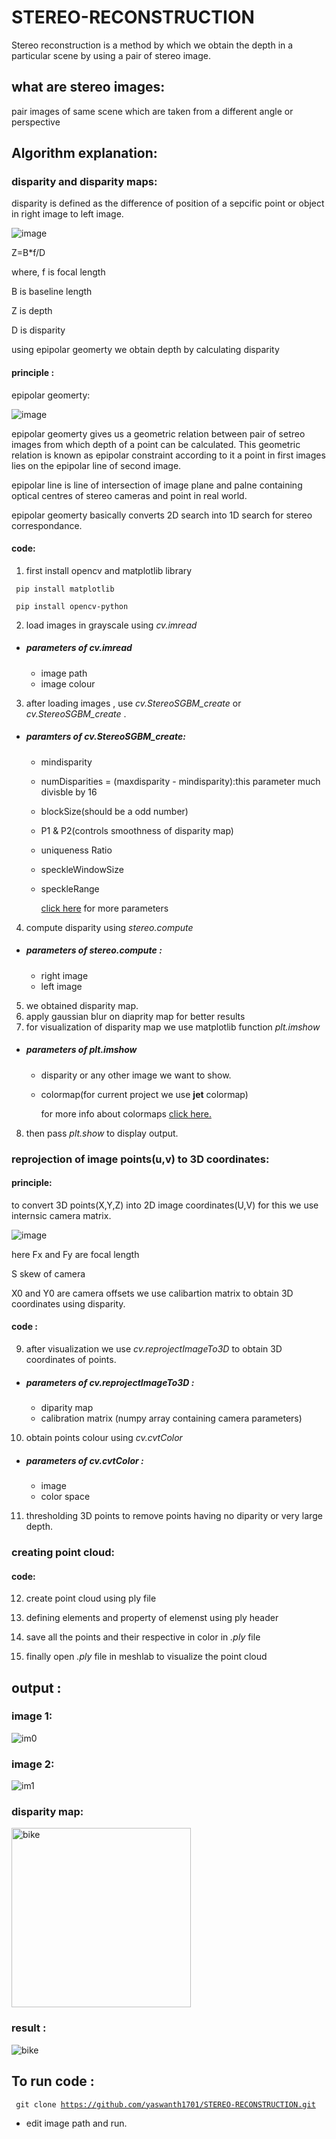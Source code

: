 # STEREO-RECONSTRUCTION
Stereo reconstruction is a method by which we obtain the depth  in a particular scene by using a pair of stereo image.
## what are stereo images:
pair images of same scene which are taken from a different angle or perspective
##  Algorithm explanation:
### disparity and disparity maps:
disparity is defined as the difference of position of a sepcific point or object in right image to left image.


![image](https://user-images.githubusercontent.com/92177410/136625358-0ada55c3-a154-4976-a690-924cdf94f61d.png)

Z=B*f/D

where, 
f is focal length  

B is baseline length 

Z is depth 

D is disparity 

using epipolar geomerty we obtain depth by calculating disparity
#### principle :
 epipolar geomerty:




![image](https://user-images.githubusercontent.com/92177410/136604715-c793de16-b74c-4a5a-9d92-771703ec39cb.png)


epipolar geomerty gives us a geometric relation between pair of setreo images from which depth of a point can be calculated.
This geometric relation is known as epipolar constraint according to it a point in first images lies on the epipolar line of second image.

epipolar line is line of intersection of image  plane and palne containing optical centres of stereo cameras and point in real world.



epipolar geomerty basically converts 2D search into 1D search for stereo correspondance.
#### code:
1) first install opencv and matplotlib library

<code>  pip install matplotlib </code>

<code> pip install opencv-python </code>

2)  load  images in grayscale using _cv.imread_ 
* ##### parameters of _cv.imread_
  * image path 
  * image colour 

3) after loading  images , use _cv.StereoSGBM_create_ or _cv.StereoSGBM_create_ .
* #####  paramters of _cv.StereoSGBM_create_:
  * mindisparity
  * numDisparities = (maxdisparity - mindisparity):this parameter much divisble by 16
  * blockSize(should be a odd number)
  * P1 & P2(controls smoothness of disparity map)
  * uniqueness Ratio
  * speckleWindowSize
  * speckleRange

    [click here](https://docs.opencv.org/4.5.3/d2/d85/classcv_1_1StereoSGBM.html) for more parameters 

4)  compute disparity using _stereo.compute_
*  ##### parameters of  _stereo.compute_ :
    * right image 
    * left image

5) we obtained disparity map. 
6) apply gaussian blur on diaprity map for better results
7) for visualization of disparity map we use matplotlib function _plt.imshow_
 *  #####  parameters of _plt.imshow_
    *  disparity or any other image we want to show.
    *  colormap(for current project we use **jet** colormap)

        for more info about colormaps [click here.](https://matplotlib.org/stable/tutorials/colors/colormaps.html)

8) then  pass _plt.show_ to display output.
### reprojection of image points(u,v) to 3D coordinates:
#### principle:

to  convert 3D points(X,Y,Z) into 2D image coordinates(U,V) for this we use internsic camera matrix.

![image](https://user-images.githubusercontent.com/92177410/136624644-75b0dbe7-7f8d-494d-bd6e-46dc7200520d.png)

here Fx and Fy are focal length 

S skew of camera 

X0 and Y0 are camera offsets
we  use calibartion matrix to obtain 3D coordinates using disparity.
#### code :

9) after visualization we use _cv.reprojectImageTo3D_ to obtain 3D coordinates of points.
* ##### parameters of _cv.reprojectImageTo3D_ :
  * diparity map
  * calibration matrix (numpy array containing camera parameters)
10) obtain points colour using _cv.cvtColor_
* ##### parameters of _cv.cvtColor_ :
   * image
   * color space
11) thresholding 3D points to remove points having no diparity or very large depth.
### creating point cloud:
#### code:
12) create point cloud using ply file 

13) defining elements and property of elemenst using ply header 

14) save all the points and their respective in color in _.ply_ file

15) finally open _.ply_ file in meshlab to visualize the point cloud 

## output :
### image 1:

![im0](https://user-images.githubusercontent.com/92177410/136657519-c2395431-d5b7-43fc-a766-90c4100e3322.png)

### image 2:
![im1](https://user-images.githubusercontent.com/92177410/136672788-222a72bb-4c28-4a8c-a0b2-0cc12e4ce558.png)

### disparity map:
<img width="287" alt="bike" src="https://user-images.githubusercontent.com/92177410/136672832-91e53378-8655-43e3-b125-5a6fb6f27dad.png">

### result :

![bike](https://user-images.githubusercontent.com/92177410/136672921-beadf057-b987-4d60-87c7-605cc4282f47.gif)
## To run code :
<code> git clone https://github.com/yaswanth1701/STEREO-RECONSTRUCTION.git </code>
* edit image path and run.

 



